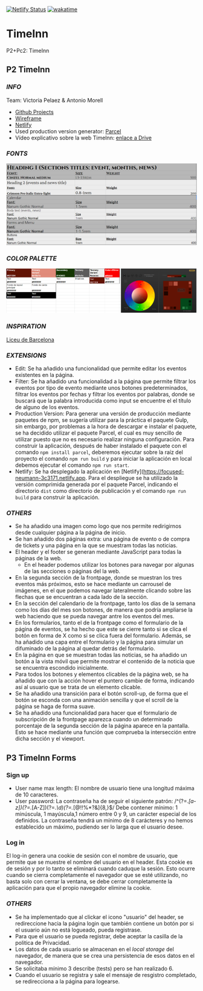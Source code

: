 [![Netlify Status](https://api.netlify.com/api/v1/badges/2dec0de1-0855-497e-8b80-cffde481f69e/deploy-status)](https://app.netlify.com/sites/focused-neumann-3c3171/deploys)
[![wakatime](https://wakatime.com/badge/user/0314f862-a840-4097-a5f5-e3b2f2c099f9/project/4e57ddb0-df3f-49ae-b53d-39f685d3fa91.svg)](https://wakatime.com/badge/user/0314f862-a840-4097-a5f5-e3b2f2c099f9/project/4e57ddb0-df3f-49ae-b53d-39f685d3fa91)

# TimeInn

P2+Pc2: TimeInn

## P2 TimeInn

### _INFO_

Team: Victoria Pelaez & Antonio Morell

- [Github Projects](https://github.com/amorellb/TimeInn/projects/1)
- [Wireframe](https://balsamiq.cloud/sbduqxt/p36dhva)
- [Netlify](https://focused-neumann-3c3171.netlify.app)
- Used production version generator: [Parcel](https://parceljs.org/)
- Vídeo explicativo sobre la web TimeInn: [enlace a Drive](https://drive.google.com/drive/folders/1JmWdMfeQHSo_J-YYPkSs5WkRkO32tXXm?usp=sharing)

### _FONTS_

![fuentes de Google](https://github.com/amorellb/TimeInn/blob/main/docs/font_palette.PNG)

### _COLOR PALETTE_

![paleta de colores](https://github.com/amorellb/TimeInn/blob/main/docs/color_palette.PNG)

### _INSPIRATION_

[Liceu de Barcelona](https://www.liceubarcelona.cat/es)

### _EXTENSIONS_

- Edit: Se ha añadido una funcionalidad que permite editar los eventos existentes en la página.
- Filter: Se ha añadido una funcionalidad a la página que permite filtrar los eventos por tipo de evento mediante unos botones predeterminados, filtrar los eventos por fechas y filtrar los eventos por palabras, donde se buscará que la palabra introducida como input se encuentre el el título de alguno de los eventos.
- Production Version: Para generar una versión de producción mediante paquetes de npm, se sugería utilizar para la práctica el paquete Gulp, sin embargo, por problemas a la hora de descargar e instalar el paquete, se ha decidido utilizar el paquete Parcel, el cual es muy sencillo de utilizar puesto que no es necesario realizar ninguna configuración. Para construir la aplicación, después de haber instalado el paquete con el comando `npm install parcel`, deberemos ejecutar sobre la raíz del proyecto el comando `npm run build` y para iniciar la aplicación en local debemos ejecutar el comando `npm run start`.
- Netlify: Se ha desplegado la aplicación en [Netlify](https://focused-neumann-3c3171.netlify.app. Para el despliegue se ha utilizado la versión comprimida generada por el paquete Parcel, indicando el directorio `dist` como directorio de publicación y el comando `npm run build` para construir la aplicación.

### _OTHERS_

- Se ha añadido una imagen como logo que nos permite redirigirnos desde cualquier página a la página de inicio.
- Se han añadido dos páginas extra: una página de evento o de compra de tickets y una página en la que se muestram todas las noticias.
- El header y el footer se generan mediante JavaScript para todas la páginas de la web.
  - En el header podemos utilizar los botones para navegar por algunas de las secciones o páginas del la web.
- En la segunda sección de la frontpage, donde se muestran los tres eventos más próximos, esto se hace mediante un carrousel de imágenes, en el que podemos navegar lateralmente clicando sobre las flechas que se encuentran a cada lado de la sección.
- En la sección del calendario de la frontpage, tanto los días de la semana como los días del mes son botones, de manera que podría ampliarse la web haciendo que se pueda navegar antre los eventos del mes.
- En los formularios, tanto el de la frontpage como el formulario de la página de eventos, se ha hecho que este se cierre tanto si se clica el botón en forma de X como si se clica fuera del formulario. Además, se ha añadido una capa entre el formulario y la página para simular un difuminado de la página al quedar detrás del formulario.
- En la página en que se muestran todas las noticias, se ha añadido un botón a la vista móvil que permite mostrar el contenido de la noticia que se encuentra escondido inicialmente.
- Para todos los botones y elementos clicables de la página web, se ha añadido que con la acción hover el puntero cambie de forma, indicando así al usuario que se trata de un elemento clicable.
- Se ha añadido una transición para el botón scroll-up, de forma que el botón se esconda con una animación sencilla y que el scroll de la página se haga de forma suave.
- Se ha añadido una funcionalidad para hacer que el formulario de subscripción de la frontpage aparezca cuando un determinado porcentaje de la segunda sección de la página aparece en la pantalla. Esto se hace mediante una función que comprueba la intersección entre dicha sección y el viewport.

## P3 TimeInn Forms

### Sign up

- User name max length: El nombre de usuario tiene una longitud máxima de 10 caracteres.
- User password: La contraseña ha de seguir el siguiente patrón: /^(?=._[a-z])(?=._[A-Z])(?=._\d)(?=._[@$!%*?&])[A-Za-z\d@$!%*?&]{8,}$/
  Debe contener mínimo: 1 minúscula, 1 mayúscula,1 número entre 0 y 9, un carácter especial de los definidos. La contraseña tendrá un mínimo de 8 carácteres y no hemos establecido un máximo, pudiendo ser lo larga que el usuario desee.

### Log in

El log-in genera una cookie de sesión con el nombre de usuario, que permite que se muestre el nombre del usuario en el header. Esta cookie es de sesión y por lo tanto se eliminará cuando caduque la sesión. Esto ocurre cuando se cierra completamente el navegador que se esté utilizando, no basta solo con cerrar la ventana, se debe cerrar completamente la aplicación para que el propio navegador elimine la cookie.

### _OTHERS_

- Se ha implementado que al clickar el icono "usuario" del header, se redireccione hacia la página login que también contiene un botón por si el usuario aún no está logueado, pueda registrase.
- Para que el usuario se pueda registrar, debe aceptar la casilla de la politica de Privacidad.
- Los datos de cada usuario se almacenan en el _local storage_ del navegador, de manera que se crea una persistencia de esos datos en el navegador.
- Se solicitaba mínimo 3 describe (tests) pero se han realizado 6.
- Cuando el usuario se registra y sale el mensaje de resgistro completado, se redirecciona a la página para logearse. 
